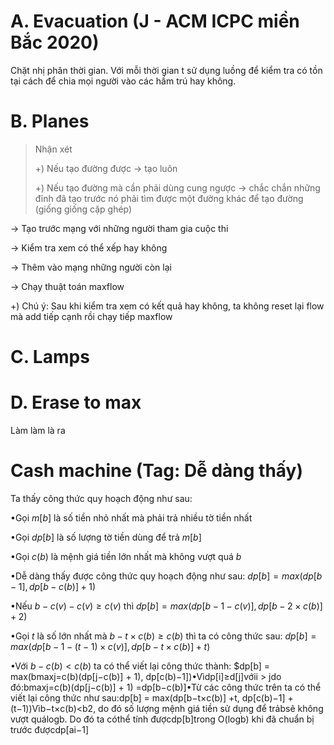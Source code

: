 
# A. Evacuation (J - ACM ICPC miền Bắc 2020)
Chặt nhị phân thời gian. Với mỗi thời gian t sử dụng luồng để kiểm tra có tồn tại cách để chia mọi người vào các hầm trú hay không.

# B. Planes
> Nhận xét
>
>+) Nếu tạo đường được -> tạo luôn
>
>+) Nếu tạo đường mà cần phải dùng cung ngược -> chắc chắn những đỉnh đã tạo trước nó phải tìm được một đường khác để tạo đường (giống giống cặp ghép)

-> Tạo trước mạng với những người tham gia cuộc thi

-> Kiểm tra xem có thể xếp hay không

-> Thêm vào mạng những người còn lại

-> Chạy thuật toán maxflow

+) Chú ý: Sau khi kiểm tra xem có kết quả hay không, ta không reset lại flow mà add tiếp cạnh rồi chạy tiếp maxflow

# C. Lamps

# D. Erase to max
Làm làm là ra

# Cash machine (Tag: Dễ dàng thấy)

Ta thấy công thức quy hoạch động như sau:

•Gọi $m[b]$ là số tiền nhỏ nhất mà phải trả nhiều tờ tiền nhất

•Gọi $dp[b]$ là số lượng tờ tiền dùng để trả $m[b]$

•Gọi $c(b)$ là mệnh giá tiền lớn nhất mà không vượt quá $b$

•Dễ dàng thấy được công thức quy hoạch động như sau: $dp[b] = max(dp[b−1], dp[b−c(b)] + 1)$

•Nếu $b−c(v)−c(v) \geq c(v)$ thì $dp[b] = max(dp[b−1−c(v)], dp[b−2×c(b)] + 2)$

•Gọi $t$ là số lớn nhất mà $b−t×c(b) \geq c(b)$ thì ta có công thức sau: $dp[b] = max(dp[b−1−(t−1)×c(v)], dp[b−t×c(b)] +t)$

•Với $b−c(b) < c(b)$ ta có thể viết lại công thức thành: $dp[b] = max(bmaxj=c(b)(dp[j−c(b)] + 1), dp[c(b)−1])•Vìdp[i]≥d[j]vớii > jdo đó:bmaxj=c(b)(dp[j−c(b)] + 1) =dp[b−c(b)]•Từ các công thức trên ta có thể viết lại công thức như sau:dp[b] = max(dp[b−t×c(b)] +t, dp[c(b)−1] + (t−1))Vìb−t×c(b)<b2, do đó số lượng mệnh giá tiền sử dụng để trảbsẽ không vượt quálogb. Do đó ta cóthể tính đượcdp[b]trong O(logb) khi đã chuẩn bị trước đượcdp[ai−1]
<!--stackedit_data:
eyJoaXN0b3J5IjpbNzE2MDczNTY2LC01MzA0Mzg5NTEsMTQ1Mz
MwNTkxMCwyOTgzNjA1OTcsLTM5Mzk1ODEyOCwtOTY0ODAyMTM1
LDkzNTQ2Nzk5OSwxMjYyMTY4MDg2LC01OTE3NDU4MDgsMTA4NT
I0OTM2NiwtOTQ1OTc1MTE5LDE1OTY4NzY5NDcsOTA5MjkxNDE3
LDI5NjY5ODkyNV19
-->